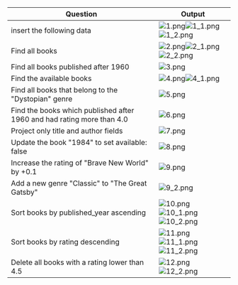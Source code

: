 | Question | Output |
|-----------|--------|
|insert the following data|![1.png](./Output/1.png)![1_1.png](./Output/1_1.png)![1_2.png](./Output/1_2.png)|
|Find all books|![2.png](./Output/2.png)![2_1.png](./Output/2_1.png)![2_2.png](./Output/2_2.png)|
|Find all books published after 1960|![3.png](./Output/3.png)|
|Find the available books|![4.png](./Output/4.png)![4_1.png](./Output/4_1.png)|
|Find all books that belong to the "Dystopian" genre|![5.png](./Output/5.png)|
|Find the books which published after 1960 and had rating more than 4.0|![6.png](./Output/6.png)|
|Project only title and author fields|![7.png](./Output/7.png)|
|Update the book "1984" to set available: false|![8.png](./Output/8.png)|
|Increase the rating of "Brave New World" by +0.1|![9.png](./Output/9.png)|
|Add a new genre "Classic" to "The Great Gatsby"|![9_2.png](./Output/9_2.png)|
|Sort books by published_year ascending|![10.png](./Output/10.png)![10_1.png](./Output/10_1.png)![10_2.png](./Output/10_2.png)|
|Sort books by rating descending|![11.png](./Output/11.png)![11_1.png](./Output/11_1.png)![11_2.png](./Output/11_2.png)|
|Delete all books with a rating lower than 4.5|![12.png](./Output/12.png)![12_2.png](./Output/12_2.png)|
